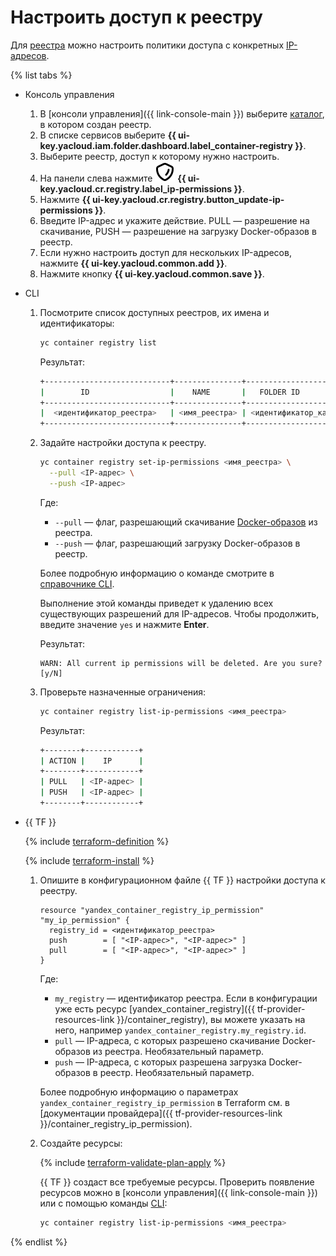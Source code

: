 # Настроить доступ к реестру

Для [реестра](../../concepts/registry.md) можно настроить политики доступа с конкретных [IP-адресов](../../../vpc/concepts/address.md).

{% list tabs %}

- Консоль управления

  1. В [консоли управления]({{ link-console-main }}) выберите [каталог](../../../resource-manager/concepts/resources-hierarchy.md#folder), в котором создан реестр.
  1. В списке сервисов выберите **{{ ui-key.yacloud.iam.folder.dashboard.label_container-registry }}**.
  1. Выберите реестр, доступ к которому нужно настроить.
  1. На панели слева нажмите ![IP-access](../../../_assets/console-icons/shield.svg) **{{ ui-key.yacloud.cr.registry.label_ip-permissions }}**.
  1. Нажмите **{{ ui-key.yacloud.cr.registry.button_update-ip-permissions }}**.
  1. Введите IP-адрес и укажите действие. PULL — разрешение на скачивание, PUSH — разрешение на загрузку Docker-образов в реестр.
  1. Если нужно настроить доступ для нескольких IP-адресов, нажмите **{{ ui-key.yacloud.common.add }}**.
  1. Нажмите кнопку **{{ ui-key.yacloud.common.save }}**.

- CLI

  1. Посмотрите список доступных реестров, их имена и идентификаторы:

     ```bash
     yc container registry list
     ```

     Результат:

     ```bash
     +----------------------------+---------------+--------------------------+
     |        ID                  |    NAME       |   FOLDER ID              |
     +----------------------------+---------------+--------------------------+
     |  <идентификатор_реестра>   | <имя_реестра> | <идентификатор_каталога> |
     +----------------------------+---------------+--------------------------+
     ```

  1. Задайте настройки доступа к реестру.

     ```bash
     yc container registry set-ip-permissions <имя_реестра> \
       --pull <IP-адрес> \
       --push <IP-адрес>
     ```

     Где:
     * `--pull` — флаг, разрешающий скачивание [Docker-образов](../../concepts/docker-image.md) из реестра.
     * `--push` — флаг, разрешающий загрузку Docker-образов в реестр.

     Более подробную информацию о команде смотрите в [справочнике CLI](../../../cli/cli-ref/managed-services/container/registry/set-ip-permissions).

     Выполнение этой команды приведет к удалению всех существующих разрешений для IP-адресов. Чтобы продолжить, введите значение `yes` и нажмите **Enter**.

     Результат:

     ```text
     WARN: All current ip permissions will be deleted. Are you sure?[y/N]
     ```

  1. Проверьте назначенные ограничения:

     ```bash
     yc container registry list-ip-permissions <имя_реестра>
     ```

     Результат:

     ```bash
     +--------+------------+
     | ACTION |    IP      |
     +--------+------------+
     | PULL   | <IP-адрес> |
     | PUSH   | <IP-адрес> |
     +--------+------------+
     ```

- {{ TF }}

  {% include [terraform-definition](../../../_tutorials/terraform-definition.md) %}
  
  {% include [terraform-install](../../../_includes/terraform-install.md) %}
  
  1. Опишите в конфигурационном файле {{ TF }} настройки доступа к реестру.
  
     ```hcl
     resource "yandex_container_registry_ip_permission" "my_ip_permission" {
       registry_id = <идентификатор_реестра>
       push        = [ "<IP-адрес>", "<IP-адрес>" ]
       pull        = [ "<IP-адрес>", "<IP-адрес>" ]
     }
     ```
  
      Где:
   
      * `my_registry` — идентификатор реестра. Если в конфигурации уже есть ресурс [yandex_container_registry]({{ tf-provider-resources-link }}/container_registry), вы можете указать на него, например `yandex_container_registry.my_registry.id`.
      * `pull` — IP-адреса, с которых разрешено скачивание Docker-образов из реестра. Необязательный параметр.
      * `push` — IP-адреса, с которых разрешена загрузка Docker-образов в реестр. Необязательный параметр.
      
      Более подробную информацию о параметрах `yandex_container_registry_ip_permission` в Terraform см. в [документации провайдера]({{ tf-provider-resources-link }}/container_registry_ip_permission).

  1. Создайте ресурсы:
  
      {% include [terraform-validate-plan-apply](../../../_tutorials/terraform-validate-plan-apply.md) %}

      {{ TF }} создаст все требуемые ресурсы. Проверить появление ресурсов можно в [консоли управления]({{ link-console-main }}) или с помощью команды [CLI](../../../cli/quickstart.md):

      ```bash
      yc container registry list-ip-permissions <имя_реестра>
      ```

{% endlist %}
